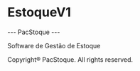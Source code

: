 # EstoqueV1

  --- PacStoque ---
  
Software de Gestão de Estoque

Copyright® PacStoque. All rights reserved.
